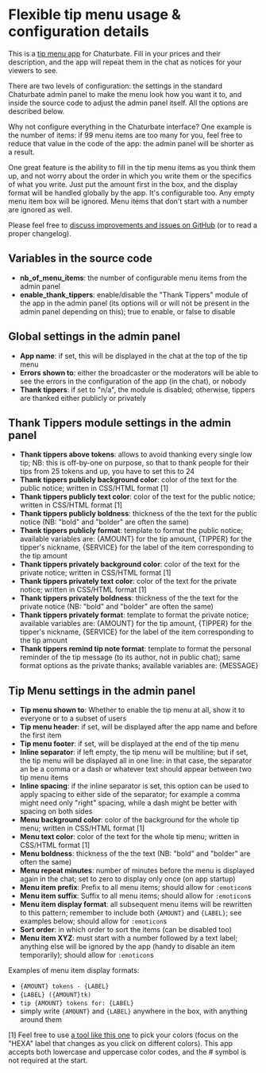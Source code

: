 # Flexible tip menu usage & configuration details


This is a [tip menu app](https://chaturbate.com/apps/app_details/flexible-tip-menu/) for Chaturbate. Fill in your prices and their description, and the app will repeat them in the chat as notices for your viewers to see.

There are two levels of configuration: the settings in the standard Chaturbate admin panel to make the menu look how you want it to, and inside the source code to adjust the admin panel itself. All the options are described below.

Why not configure everything in the Chaturbate interface? One example is the number of items: if 99 menu items are too many for you, feel free to reduce that value in the code of the app: the admin panel will be shorter as a result.

One great feature is the ability to fill in the tip menu items as you think them up, and not worry about the order in which you write them or the specifics of what you write. Just put the amount first in the box, and the display format will be handled globally by the app. It's configurable too. Any empty menu item box will be ignored. Menu items that don't start with a number are ignored as well.

Please feel free to [discuss improvements and issues on GitHub](https://github.com/william81fr/cb-flexible-tip-menu)  (or to read a proper changelog).

## Variables in the source code

- **nb_of_menu_items**: the number of configurable menu items from the admin panel
- **enable_thank_tippers**: enable/disable the "Thank Tippers" module of the app in the admin panel (its options will or will not be present in the admin panel depending on this); true to enable, or false to disable

## Global settings in the admin panel

- **App name**: if set, this will be displayed in the chat at the top of the tip menu
- **Errors shown to**: either the broadcaster or the moderators will be able to see the errors in the configuration of the app (in the chat), or nobody
- **Thank tippers**: if set to "n/a", the module is disabled; otherwise, tippers are thanked either publicly or privately

## Thank Tippers module settings in the admin panel

- **Thank tippers above tokens**: allows to avoid thanking every single low tip; NB: this is off-by-one on purpose, so that to thank people for their tips from 25 tokens and up, you have to set this to 24
- **Thank tippers publicly background color**: color of the text for the public notice; written in CSS/HTML format [1]
- **Thank tippers publicly text color**: color of the text for the public notice; written in CSS/HTML format [1]
- **Thank tippers publicly boldness**: thickness of the the text for the public notice (NB: "bold" and "bolder" are often the same)
- **Thank tippers publicly format**: template to format the public notice; available variables are: {AMOUNT} for the tip amount, {TIPPER} for the tipper's nickname, {SERVICE} for the label of the item corresponding to the tip amount
- **Thank tippers privately background color**: color of the text for the private notice; written in CSS/HTML format [1]
- **Thank tippers privately text color**: color of the text for the private notice; written in CSS/HTML format [1]
- **Thank tippers privately boldness**: thickness of the the text for the private notice (NB: "bold" and "bolder" are often the same)
- **Thank tippers privately format**: template to format the private notice; available variables are: {AMOUNT} for the tip amount, {TIPPER} for the tipper's nickname, {SERVICE} for the label of the item corresponding to the tip amount
- **Thank tippers remind tip note format**: template to format the personal reminder of the tip message (to its author, not in public chat); same format options as the private thanks; available variables are: {MESSAGE}

## Tip Menu settings in the admin panel

- **Tip menu shown to**: Whether to enable the tip menu at all, show it to everyone or to a subset of users
- **Tip menu header**: if set, will be displayed after the app name and before the first item
- **Tip menu footer**: if set, will be displayed at the end of the tip menu
- **Inline separator**: if left empty, the tip menu will be multiline; but if set, the tip menu will be displayed all in one line: in that case, the separator an be a comma or a dash or whatever text should appear between two tip menu items
- **Inline spacing**: if the inline separator is set, this option can be used to apply spacing to either side of the separator; for example a comma might need only "right" spacing, while a dash might be better with spacing on both sides
- **Menu background color**: color of the background for the whole tip menu; written in CSS/HTML format [1]
- **Menu text color**: color of the text for the whole tip menu; written in CSS/HTML format [1]
- **Menu boldness**: thickness of the the text (NB: "bold" and "bolder" are often the same)
- **Menu repeat minutes**: number of minutes before the menu is displayed again in the chat; set to zero to display only once (on app startup)
- **Menu item prefix**: Prefix to all menu items; should allow for `:emoticon`s
- **Menu item suffix**: Suffix to all menu items; should allow for `:emoticon`s
- **Menu item display format**: all subsequent menu items will be rewritten to this pattern; remember to include both `{AMOUNT}` and `{LABEL}`; see examples below; should allow for `:emoticon`s
- **Sort order**: in which order to sort the items (can be disabled too)
- **Menu item XYZ**: must start with a number followed by a text label; anything else will be ignored by the app (handy to disable an item temporarily); should allow for `:emoticon`s

Examples of menu item display formats:
- `{AMOUNT} tokens - {LABEL}`
- `{LABEL} ({AMOUNT}tk)`
- `tip {AMOUNT} tokens for: {LABEL}`
- simply write `{AMOUNT}` and `{LABEL}` anywhere in the box, with anything around them

[1] Feel free to use [a tool like this one](https://developer.mozilla.org/en-US/docs/Web/CSS/CSS_Colors/Color_picker_tool) to pick your colors (focus on the "HEXA" label that changes as you click on different colors). This app accepts both lowercase and uppercase color codes, and the # symbol is not required at the start.
